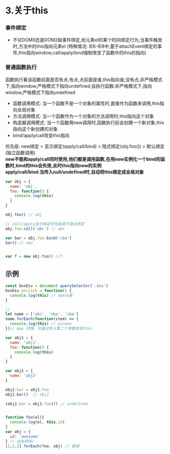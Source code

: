 # 3.关于this
### 事件绑定
- 不论DOM0还是DOM2级事件绑定,给元素el的某个时间绑定行为,当事件触发时,方法中的this指向元素el
(特殊情况: IE6-IE8中,基于attachEvent绑定的事件,this指向window,call/apply/bind强制改变了函数中的this的指向)
### 普通函数执行
函数执行看该函数前面是否有点,有点,点前面是谁,this指向谁;没有点,非严格模式下,指向window,严格模式下指向undefined;自执行函数:非严格模式下,指向window,严格模式下指向undefined

- 函数调用模式: 当一个函数不是一个对象的属性时,直接作为函数来调用,this指向全局对象
- 方法调用模式: 当一个函数作为一个对象的方法调用时,this指向这个对象
- 构造器调用模式: 当一个函数用new调用时,函数执行前会创建一个新对象,this指向这个新创建的对象
- bind/apply/call改变this指向

优先级: new绑定 > 显示绑定(apply/call/bind) > 隐式绑定(obj.foo()) > 默认绑定(独立函数调用)  
**new不能和apply/call同时使用,他们都是调用函数,在用new实例化一个bind的函数时,bind的this会失效,此时this指向new的实例**  
**apply/call/bind:当传入null/undefined时,自动将this绑定成全局对象**
```js
var obj = {
  name: 'obj',
  foo: function() {
    console.log(this)
  }
}

obj.foo() // obj

// call/apply显示绑定优先级高于隐式绑定
obj.foo.call('abc') // abc

var bar = obj.foo.bind('cba')
bar() // cba


var f = new obj.foo() //f 
```

## 示例
```js
const boxDiv = document.querySelector('.box')
boxDiv.onclick = function() {
  console.log(this) // dom元素
}

//
let name = ['abc', 'nba', 'cba']
name.forEach(function(item) => {
  console.log(this) // window
})// map 同理，可通过传入第二个参数改变this

var obj1 = {
  name: 'obj1',
  foo: function() {
    console.log(this)
  }
}

var obj2 = {
  name: 'obj2'
}

obj2.bar = obj1.foo
obj2.bar()  // obj2

(obj2.bar = obj1.foo)() // undefined


function foo(el){
  console.log(el, this.id)
}
var obj = {
  id: 'awesome'
} // 此处得加;
[1,2,3].forEach(foo, obj) // 报错
```